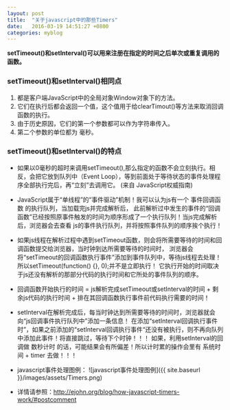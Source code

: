 ```yaml
---
layout: post
title:  "关于javascript中的那些Timers"
date:   2016-03-19 14:51:27 +0800
categories: myblog
---
```


**setTimeout()和setInterval()可以用来注册在指定的时间之后单次或重复调用的函数。**

### setTimeout()和setInterval()相同点
1. 都是客户端JavaScript中的全局对象Window对象下的方法。
2. 它们在执行后都会返回一个值，这个值用于给clearTimout()等方法来取消回调函数的执行。
3. 由于历史原因，它们的第一个参数都可以作为字符串传入。
4. 第二个参数的单位都为 毫秒。

### setTimeout()和setInterval()的特点
* 如果以0毫秒的超时来调用setTimeout(),那么指定的函数不会立刻执行。相反，会把它放到队列中（Event Loop），等到前面处于等待状态的事件处理程序全部执行完后，再“立刻”去调用它。
(来自 JavaScript权威指南)
* JavaScript属于“单线程”的“事件驱动”机制！我可以认为js有一个 事件回调函数 的执行队列，当加载完js并完成解析后，
此前解析过中发生的事件的“回调函数”已经按照原事件触发的时间为顺序形成了一个执行队列！当js完成解析后，浏览器会去查看 js的事件执行队列，并将按照事件队列的顺序挨个执行！
* 如果js线程在解析过程中遇到setTimeout函数，则会将所需要等待的时间和回调函数提交给浏览器，当时钟到达所需要等待的时间时，
浏览器会将“setTimeout的回调函数执行事件”添加到事件队列中，等待js线程去处理！所以setTimeout(function() {}, 0);并不是立即执行！
它执行开始的时间取决于js还没有解析的那部分代码的执行时间和它所处的事件队列的顺序。
* 回调函数开始执行的时间 = js解析完成setTimeout或setInterval的时间 + 剩余js代码的执行时间 + 排在其回调函数执行事件前代码执行需要的时间！
* setInterval在解析完成后，每当时钟达到所需要等待的时间时，浏览器就会向“js回调事件执行队列中”添加一条信息！
在添加“setInterval回调执行事件时”，如果之前添加的“setInterval回调执行事件“还没有被执行，则不再向队列中添加此事件！将直接跳过，等待下个时钟！！！
如果，利用setInterval的回调做 数秒计时 的话，可能结果会有所偏差！所以计时累的操作会里有 系统时间 + timer 去做！！！
* javascript事件处理图例： ![javascript事件处理图例]({{ site.baseurl }}/images/assets/Timers.png)

* 详情请参照：http://ejohn.org/blog/how-javascript-timers-work/#postcomment